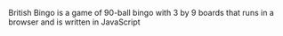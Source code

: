 British Bingo is a game of 90-ball bingo with 3 by 9 boards that runs in a browser and is written in JavaScript
